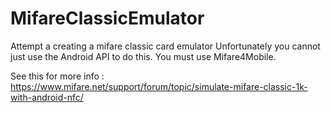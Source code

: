# MifareClassicEmulator

Attempt a creating a mifare classic card emulator
Unfortunately you cannot just use the Android API to do this.
You must use Mifare4Mobile.

See this for more info :
https://www.mifare.net/support/forum/topic/simulate-mifare-classic-1k-with-android-nfc/
